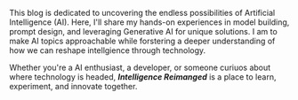This blog is dedicated to uncovering the endless possibilities of Artificial Intelligence (AI).  Here, I'll share my hands-on experiences in model building, prompt design, and leveraging Generative AI for unique solutions.  I am to make AI topics approachable while forstering a deeper understanding of how we can reshape intellgience through technology.

Whether you're a AI enthusiast, a developer, or someone curiuos about where technology is headed, ***Intelligence Reimanged*** is a place to learn, experiment, and innovate together.
